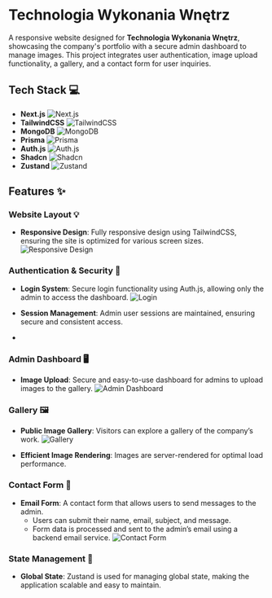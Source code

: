 # Technologia Wykonania Wnętrz

A responsive website designed for **Technologia Wykonania Wnętrz**, showcasing the company's portfolio with a secure admin dashboard to manage images. This project integrates user authentication, image upload functionality, a gallery, and a contact form for user inquiries.

## Tech Stack 💻

- **Next.js** ![Next.js](https://img.shields.io/badge/-Next.js-black?logo=nextdotjs&logoColor=white)
- **TailwindCSS** ![TailwindCSS](https://img.shields.io/badge/TailwindCSS-06B6D4?logo=tailwindcss&logoColor=white)
- **MongoDB** ![MongoDB](https://img.shields.io/badge/MongoDB-47A248?logo=mongodb&logoColor=white)
- **Prisma** ![Prisma](https://img.shields.io/badge/Prisma-2D3748?logo=prisma&logoColor=white)
- **Auth.js** ![Auth.js](https://img.shields.io/badge/Auth.js-000000?logo=auth0&logoColor=white)
- **Shadcn** ![Shadcn](https://img.shields.io/badge/Shadcn-808080?logo=react&logoColor=white)
- **Zustand** ![Zustand](https://img.shields.io/badge/Zustand-4B92B1?logo=react&logoColor=white)

## Features ✨

### Website Layout 💡
- **Responsive Design**: Fully responsive design using TailwindCSS, ensuring the site is optimized for various screen sizes.
  ![Responsive Design](https://github.com/user-attachments/assets/2e0051af-2e10-4123-b0a4-8834b482a7a5)



### Authentication & Security 🔐
- **Login System**: Secure login functionality using Auth.js, allowing only the admin to access the dashboard.
  ![Login](https://github.com/user-attachments/assets/87a321f9-a182-4c4f-a8d7-f6191b151d65)

- **Session Management**: Admin user sessions are maintained, ensuring secure and consistent access.
- 
### Admin Dashboard 🖥️
- **Image Upload**: Secure and easy-to-use dashboard for admins to upload images to the gallery.
  ![Admin Dashboard](https://github.com/user-attachments/assets/e3d1f4cb-49b8-4b36-808f-a63a74c0a83c)


### Gallery 🖼️
- **Public Image Gallery**: Visitors can explore a gallery of the company’s work.
  ![Gallery](https://github.com/user-attachments/assets/ff20e9a2-902c-4de6-b694-970a18bce9b2)

- **Efficient Image Rendering**: Images are server-rendered for optimal load performance.

### Contact Form 📧
- **Email Form**: A contact form that allows users to send messages to the admin.
    - Users can submit their name, email, subject, and message.
    - Form data is processed and sent to the admin’s email using a backend email service.
      ![Contact Form](https://github.com/user-attachments/assets/6aafa169-ee32-4b26-a9d9-e4eeb02602d1)

### State Management 🧠
- **Global State**: Zustand is used for managing global state, making the application scalable and easy to maintain.



